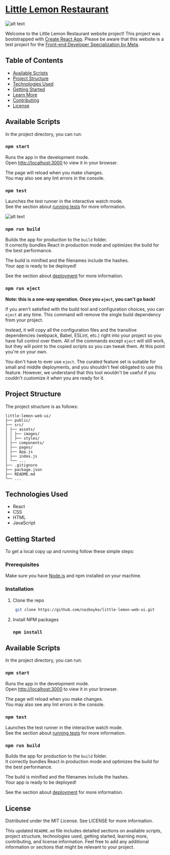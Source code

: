 # [Little Lemon Restaurant](https://nazboyko.github.io/little-lemon-web-ui/)
![alt text](https://github.com/nazboyko/little-lemon-web-ui/blob/main/src/assets/images/Logo.svg?raw=true)

Welcome to the Little Lemon Restaurant website project! This project was bootstrapped with [Create React App](https://github.com/facebook/create-react-app).
Please be aware that this website is a test project for the [Front-end Developer Specialization by Meta](https://www.coursera.org/professional-certificates/meta-front-end-developer).

## Table of Contents

- [Available Scripts](#available-scripts)
- [Project Structure](#project-structure)
- [Technologies Used](#technologies-used)
- [Getting Started](#getting-started)
- [Learn More](#learn-more)
- [Contributing](#contributing)
- [License](#license)

## Available Scripts

In the project directory, you can run:

### `npm start`

Runs the app in the development mode.\
Open [http://localhost:3000](http://localhost:3000) to view it in your browser.

The page will reload when you make changes.\
You may also see any lint errors in the console.

### `npm test`

Launches the test runner in the interactive watch mode.\
See the section about [running tests](https://facebook.github.io/create-react-app/docs/running-tests) for more information.

![alt text](https://github.com/nazboyko/little-lemon-web-ui/blob/main/src/assets/images/temp/testing.png?raw=true)


### `npm run build`

Builds the app for production to the `build` folder.\
It correctly bundles React in production mode and optimizes the build for the best performance.

The build is minified and the filenames include the hashes.\
Your app is ready to be deployed!

See the section about [deployment](https://facebook.github.io/create-react-app/docs/deployment) for more information.

### `npm run eject`

**Note: this is a one-way operation. Once you `eject`, you can't go back!**

If you aren't satisfied with the build tool and configuration choices, you can `eject` at any time. This command will remove the single build dependency from your project.

Instead, it will copy all the configuration files and the transitive dependencies (webpack, Babel, ESLint, etc.) right into your project so you have full control over them. All of the commands except `eject` will still work, but they will point to the copied scripts so you can tweak them. At this point you're on your own.

You don't have to ever use `eject`. The curated feature set is suitable for small and middle deployments, and you shouldn't feel obligated to use this feature. However, we understand that this tool wouldn't be useful if you couldn't customize it when you are ready for it.

## Project Structure

The project structure is as follows:

```
little-lemon-web-ui/
├── public/ 
├── src/
│ ├── assets/
│ │ ├── images/
│ │ ├── styles/
│ ├── components/
│ ├── pages/
│ ├── App.js
│ ├── index.js
│ └── ...
├── .gitignore
├── package.json
├── README.md
└── ...
```

## Technologies Used

- React
- CSS
- HTML
- JavaScript

## Getting Started

To get a local copy up and running follow these simple steps:

### Prerequisites

Make sure you have [Node.js](https://nodejs.org/) and npm installed on your machine.

### Installation

1. Clone the repo

   ```sh 
    git clone https://github.com/nazboyko/little-lemon-web-ui.git

2. Install NPM packages
   ### `npm install`

## Available Scripts

In the project directory, you can run:

### `npm start`

Runs the app in the development mode.\
Open [http://localhost:3000](http://localhost:3000) to view it in your browser.

The page will reload when you make changes.\
You may also see any lint errors in the console.

### `npm test`

Launches the test runner in the interactive watch mode.\
See the section about [running tests](https://facebook.github.io/create-react-app/docs/running-tests) for more information.

### `npm run build`

Builds the app for production to the `build` folder.\
It correctly bundles React in production mode and optimizes the build for the best performance.

The build is minified and the filenames include the hashes.\
Your app is ready to be deployed!

See the section about [deployment](https://facebook.github.io/create-react-app/docs/deployment) for more information.

## License

Distributed under the MIT License. See LICENSE for more information.

This updated `README.md` file includes detailed sections on available scripts, project structure, technologies used, getting started, learning more, contributing, and license information. Feel free to add any additional information or sections that might be relevant to your project.
